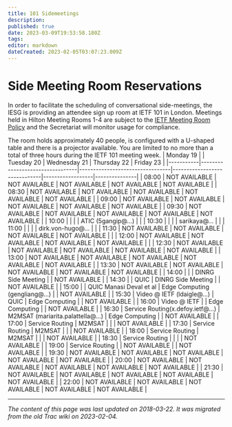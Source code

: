 ```yaml
---
title: 101 Sidemeetings
description: 
published: true
date: 2023-03-09T19:53:58.180Z
tags: 
editor: markdown
dateCreated: 2023-02-05T03:07:23.009Z
---
```


# Side Meeting Room Reservations
In order to facilitate the scheduling of conversational side-meetings, the IESG is providing an attendee sign up room at IETF 101 in London. Meetings held in Hilton Meeting Rooms 1-4 are subject to the [IETF Meeting Room Policy](https://www.ietf.org/how/meetings/meeting-rooms-policy/) and the Secretariat will monitor usage for compliance.

The room holds approximately 40 people, is configured with a U-shaped table and there is a projector available. You are limited to no more than a total of three hours during the IETF 101 meeting week.
| Monday 19 |                                 | Tuesday 20                      | Wednesday 21                 | Thursday 22      | Friday 23     |
|-----------|---------------------------------|---------------------------------|------------------------------|------------------|---------------|
| 08:00     | NOT AVAILABLE                   | NOT AVAILABLE                   | NOT AVAILABLE                | NOT AVAILABLE    | NOT AVAILABLE |
| 08:30     | NOT AVAILABLE                   | NOT AVAILABLE                   | NOT AVAILABLE                | NOT AVAILABLE    | NOT AVAILABLE |
| 09:00     | NOT AVAILABLE                   | NOT AVAILABLE                   | NOT AVAILABLE                | NOT AVAILABLE    | NOT AVAILABLE |
| 09:30     | NOT AVAILABLE                   | NOT AVAILABLE                   | NOT AVAILABLE                | NOT AVAILABLE    | NOT AVAILABLE |
| 10:00     |                                 |                                 |                              | ATIC (5gangip@…) |               |
| 10:30     |                                 |                                 |                              | sarikaya@…       |               |
| 11:00     |                                 |                                 |                              |  dirk.von-hugo@… |               |
| 11:30     | NOT AVAILABLE                   | NOT AVAILABLE                   | NOT AVAILABLE                | NOT AVAILABLE    |               |
| 12:00     | NOT AVAILABLE                   | NOT AVAILABLE                   | NOT AVAILABLE                | NOT AVAILABLE    |               |
| 12:30     | NOT AVAILABLE                   | NOT AVAILABLE                   | NOT AVAILABLE                | NOT AVAILABLE    | NOT AVAILABLE |
| 13:00     | NOT AVAILABLE                   | NOT AVAILABLE                   | NOT AVAILABLE                | NOT AVAILABLE    | NOT AVAILABLE |
| 13:30     | NOT AVAILABLE                   | NOT AVAILABLE                   | NOT AVAILABLE                | NOT AVAILABLE    | NOT AVAILABLE |
| 14:00     |                                 |                                 | DINRG Side Meeting           |                  | NOT AVAILABLE |
| 14:30     |                                 |               QUIC              | DINRG Side Meeting           |                  | NOT AVAILABLE |
| 15:00     |                                 |     QUIC Manasi Deval et al     | Edge Computing (gengliang@…) |                  | NOT AVAILABLE |
| 15:30     | Video @ IETF (ldaigle@…)        |               QUIC              | Edge Computing               |                  | NOT AVAILABLE |
| 16:00     | Video @ IETF                    |                                 | Edge Computing               |                  | NOT AVAILABLE |
| 16:30     | Service Routing(x.defoy.ietf@…) | M2MSAT (mariarita.palattella@…) | Edge Computing               |                  | NOT AVAILABLE |
| 17:00     | Service Routing                 | M2MSAT                          |                              |                  | NOT AVAILABLE |
| 17:30     | Service Routing                 | M2MSAT                          |                              |                  | NOT AVAILABLE |
| 18:00     | Service Routing                 | M2MSAT                          |                              |                  | NOT AVAILABLE |
| 18:30     | Service Routing                 |                                 |                              |                  | NOT AVAILABLE |
| 19:00     | Service Routing                 |                                 | NOT AVAILABLE                |                  | NOT AVAILABLE |
| 19:30     | NOT AVAILABLE                   | NOT AVAILABLE                   | NOT AVAILABLE                | NOT AVAILABLE    | NOT AVAILABLE |
| 20:00     | NOT AVAILABLE                   | NOT AVAILABLE                   | NOT AVAILABLE                | NOT AVAILABLE    | NOT AVAILABLE |
| 21:30     | NOT AVAILABLE                   | NOT AVAILABLE                   | NOT AVAILABLE                | NOT AVAILABLE    | NOT AVAILABLE |
| 22:00     | NOT AVAILABLE                   | NOT AVAILABLE                   | NOT AVAILABLE                | NOT AVAILABLE    | NOT AVAILABLE |
&nbsp;
&nbsp;
&nbsp;

---

*The content of this page was last updated on 2018-03-22. It was migrated from the old Trac wiki on 2023-02-04.*